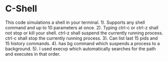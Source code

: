 # C-Shell

This code simulations a shell in your terminal. 
1). Supports any shell command and up to 10 parameters at once.
2). Typing ctrl-c or ctrl-z shall not stop or kill your shell. ctrl-z
shall suspend the currently running process. ctrl-c shall stop the currently running
process. 
3). Can list last 15 pids and 15 history commands.
4). has bg command which suspends a process to a background.
5). I used execvp which automatically searches for the path and executes in that order.
